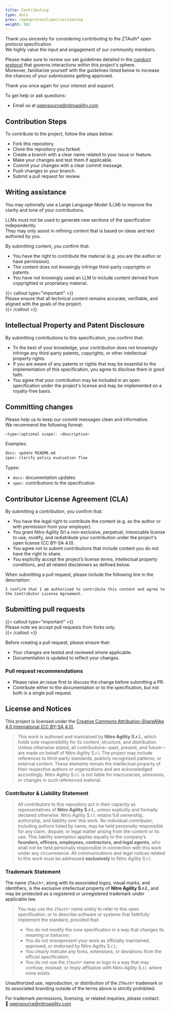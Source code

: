 ```yaml
---
title: Contributing
type: docs
prev: /openprotocolspec/versioning
weight: 502
---
```


Thank you sincerely for considering contributing to the ZTAuth* open protocol specification.  
We highly value the input and engagement of our community members.

Please make sure to review our set guidelines detailed in the [conduct protocol](CODE_OF_CONDUCT.md) that governs interactions within this project's sphere.  
Moreover, familiarize yourself with the guidelines listed below to increase the chances of your submissions getting approved.

Thank you once again for your interest and support.

To get help or ask questions:

- Email us at [opensource@nitroagility.com](mailto:opensource@nitroagility.com)

## Contribution Steps

To contribute to the project, follow the steps below:

- Fork this repository.
- Clone the repository you forked.
- Create a branch with a clear name related to your issue or feature.
- Make your changes and test them if applicable.
- Commit your changes with a clear commit message.
- Push changes to your branch.
- Submit a pull request for review.

## Writing assistance

You may optionally use a Large Language Model (LLM) to improve the clarity and tone of your contributions.

LLMs must not be used to generate new sections of the specification independently.  
They may only assist in refining content that is based on ideas and text authored by you.

By submitting content, you confirm that:

- You have the right to contribute the material (e.g. you are the author or have permission).
- The content does not knowingly infringe third-party copyrights or patents.
- You have not knowingly used an LLM to include content derived from copyrighted or proprietary material.

{{< callout type="important" >}}  
Please ensure that all technical content remains accurate, verifiable, and aligned with the goals of the project.  
{{< /callout >}}

## Intellectual Property and Patent Disclosure

By submitting contributions to this specification, you confirm that:

- To the best of your knowledge, your contribution does not knowingly infringe any third-party patents, copyrights, or other intellectual property rights.
- If you are aware of any patents or rights that may be essential to the implementation of this specification, you agree to disclose them in good faith.
- You agree that your contribution may be included in an open specification under the project's license and may be implemented on a royalty-free basis.

## Committing changes

Please help us to keep our commit messages clean and informative.  
We recommend the following format:

```bash
<type>(optional scope): <description>
```

Examples:

```bash
docs: update README.md  
spec: clarify policy evaluation flow
```

Types:

- `docs:` documentation updates
- `spec:` contributions to the specification

## Contributor License Agreement (CLA)

By submitting a contribution, you confirm that:

- You have the legal right to contribute the content (e.g. as the author or with permission from your employer).
- You grant Nitro Agility Srl a non-exclusive, perpetual, irrevocable license to use, modify, and redistribute your contribution under the project's open license (CC BY-SA 4.0).
- You agree not to submit contributions that include content you do not have the right to share.
- You explicitly accept the project’s license terms, intellectual property conditions, and all related disclaimers as defined below.

When submitting a pull request, please include the following line in the description:

```
I confirm that I am authorized to contribute this content and agree to the Contributor License Agreement.
```

## Submitting pull requests

{{< callout type="important" >}}  
Please note we accept pull requests from forks only.  
{{< /callout >}}

Before creating a pull request, please ensure that:

- Your changes are tested and reviewed where applicable.
- Documentation is updated to reflect your changes.

### Pull request recommendations

- Please raise an issue first to discuss the change before submitting a PR.
- Contribute either to the documentation or to the specification, but not both in a single pull request.

## License and Notices

This project is licensed under the [Creative Commons Attribution-ShareAlike 4.0 International (CC BY-SA 4.0)](https://creativecommons.org/licenses/by-sa/4.0/).

> This work is authored and maintained by **Nitro Agility S.r.l.**, which holds sole responsibility for its content, structure, and distribution. Unless otherwise stated, all contributions—past, present, and future—are made on behalf of Nitro Agility S.r.l.
> The project may include references to third-party standards, publicly recognized patterns, or external content. These elements remain the intellectual property of their respective authors or organizations and are acknowledged accordingly.
> Nitro Agility S.r.l. is not liable for inaccuracies, omissions, or changes in such referenced material.

### Contributor & Liability Statement

> All contributors to this repository act in their capacity as representatives of **Nitro Agility S.r.l.**, unless explicitly and formally declared otherwise.
> Nitro Agility S.r.l. retains full ownership, authorship, and liability over this work. No individual contributor, including authors listed by name, may be held personally responsible for any claim, dispute, or legal matter arising from the content or its use.
> This liability exemption applies equally to the company’s **founders, officers, employees, contractors, and legal agents**, who shall not be held personally responsible in connection with this work under any circumstance.
> All communications and legal notices related to this work must be addressed **exclusively** to Nitro Agility S.r.l.

### Trademark Statement

The name `ZTAuth*`, along with its associated logos, visual marks, and identifiers, is the exclusive intellectual property of **Nitro Agility S.r.l.**, and may be protected as a registered or unregistered trademark under applicable law.

> You may use the `ZTAuth*` name solely to refer to this open specification, or to describe software or systems that faithfully implement the standard, provided that:
>
> - You do not modify the core specification in a way that changes its meaning or behavior;
> - You do not misrepresent your work as officially maintained, approved, or endorsed by Nitro Agility S.r.l.;
> - You clearly indicate any forks, extensions, or deviations from the official specification;
> - You do not use the `ZTAuth*` name or logo in a way that may confuse, mislead, or imply affiliation with Nitro Agility S.r.l. where none exists.

Unauthorized use, reproduction, or distribution of the `ZTAuth*` trademark or its associated branding outside of the terms above is strictly prohibited.

For trademark permissions, licensing, or related inquiries, please contact:  
📧 [opensource@nitroagility.com](mailto:opensource@nitroagility.com)

